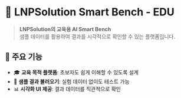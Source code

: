 # 🌿 LNPSolution Smart Bench - EDU

> **LNPSolution의 교육용 AI Smart Bench**  
> 샘플 데이터를 활용하여 결과를 시각적으로 확인할 수 있는 플랫폼입니다.

## 📌 주요 기능

- 🎓 **교육 목적 플랫폼**: 초보자도 쉽게 이해할 수 있도록 설계
- 📁 **샘플 결과 불러오기**: 실험 데이터 없이도 테스트 가능
- 📊 **시각화 UI 제공**: 결과 데이터를 직관적으로 확인
